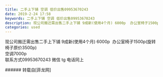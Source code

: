 ```yaml
---
title: 二手上下铺 空调 低价出售09953670243
date: 2019-2-24 17:58
keywords: 二手上下铺 空调 低价出售09953670243
description: 现公司搬迁需出售二手上下铺 9成新(使用4个月) 6000p  办公室椅子1500p(旋转椅子原价3500p) 空调7000p联系方式09953670243 微信 tg 电话同上
categories: used
---
```

<td class="t_f" id="postmessage_3105070">

现公司搬迁需出售二手上下铺 9成新(使用4个月) 6000p  办公室椅子1500p(旋转椅子原价3500p) <br/>
空调7000p<br/>
联系方式09953670243 微信 tg 电话同上<br/>
</td>
###### 转载自[菲龙网]